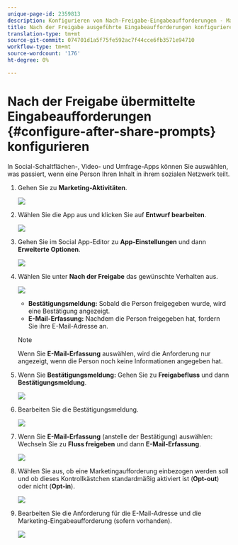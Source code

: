 ```yaml
---
unique-page-id: 2359813
description: Konfigurieren von Nach-Freigabe-Eingabeaufforderungen - Marketing-Dokumente - Produktdokumentation
title: Nach der Freigabe ausgeführte Eingabeaufforderungen konfigurieren
translation-type: tm+mt
source-git-commit: 074701d1a5f75fe592ac7f44cce6fb3571e94710
workflow-type: tm+mt
source-wordcount: '176'
ht-degree: 0%

---
```



# Nach der Freigabe übermittelte Eingabeaufforderungen {#configure-after-share-prompts} konfigurieren

In Social-Schaltflächen-, Video- und Umfrage-Apps können Sie auswählen, was passiert, wenn eine Person Ihren Inhalt in ihrem sozialen Netzwerk teilt.

1. Gehen Sie zu **Marketing-Aktivitäten**.

   ![](assets/ma.png)

1. Wählen Sie die App aus und klicken Sie auf **Entwurf bearbeiten**.

   ![](assets/image2015-4-21-12-3a1-3a11.png)

1. Gehen Sie im Social App-Editor zu **App-Einstellungen** und dann **Erweiterte Optionen**.

   ![](assets/image2015-4-21-12-3a10-3a54.png)

1. Wählen Sie unter **Nach der Freigabe** das gewünschte Verhalten aus.

   ![](assets/image2015-4-21-12-3a18-3a32.png)

   * **Bestätigungsmeldung:** Sobald die Person freigegeben wurde, wird eine Bestätigung angezeigt.
   * **E-Mail-Erfassung:** Nachdem die Person freigegeben hat, fordern Sie ihre E-Mail-Adresse an.

   >[!NOTE]
   >
   >Wenn Sie **E-Mail-Erfassung** auswählen, wird die Anforderung nur angezeigt, wenn die Person noch keine Informationen angegeben hat.

1. Wenn Sie **Bestätigungsmeldung:** Gehen Sie zu **Freigabefluss** und dann **Bestätigungsmeldung**.

   ![](assets/image2015-4-21-12-3a26-3a10.png)

1. Bearbeiten Sie die Bestätigungsmeldung.

   ![](assets/image2015-4-21-12-3a31-3a41.png)

1. Wenn Sie **E-Mail-Erfassung** (anstelle der Bestätigung) auswählen: Wechseln Sie zu **Fluss freigeben** und dann **E-Mail-Erfassung**.

   ![](assets/image2015-4-21-12-3a46-3a15.png)

1. Wählen Sie aus, ob eine Marketingaufforderung einbezogen werden soll und ob dieses Kontrollkästchen standardmäßig aktiviert ist (**Opt-out**) oder nicht (**Opt-in**).

   ![](assets/image2015-4-21-12-3a48-3a51.png)

1. Bearbeiten Sie die Anforderung für die E-Mail-Adresse und die Marketing-Eingabeaufforderung (sofern vorhanden).

   ![](assets/image2015-4-21-12-3a52-3a49.png)
